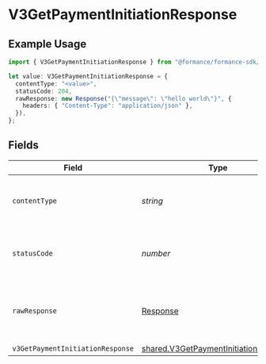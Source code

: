 # V3GetPaymentInitiationResponse

## Example Usage

```typescript
import { V3GetPaymentInitiationResponse } from "@formance/formance-sdk/sdk/models/operations";

let value: V3GetPaymentInitiationResponse = {
  contentType: "<value>",
  statusCode: 204,
  rawResponse: new Response("{\"message\": \"hello world\"}", {
    headers: { "Content-Type": "application/json" },
  }),
};
```

## Fields

| Field                                                                                                 | Type                                                                                                  | Required                                                                                              | Description                                                                                           |
| ----------------------------------------------------------------------------------------------------- | ----------------------------------------------------------------------------------------------------- | ----------------------------------------------------------------------------------------------------- | ----------------------------------------------------------------------------------------------------- |
| `contentType`                                                                                         | *string*                                                                                              | :heavy_check_mark:                                                                                    | HTTP response content type for this operation                                                         |
| `statusCode`                                                                                          | *number*                                                                                              | :heavy_check_mark:                                                                                    | HTTP response status code for this operation                                                          |
| `rawResponse`                                                                                         | [Response](https://developer.mozilla.org/en-US/docs/Web/API/Response)                                 | :heavy_check_mark:                                                                                    | Raw HTTP response; suitable for custom response parsing                                               |
| `v3GetPaymentInitiationResponse`                                                                      | [shared.V3GetPaymentInitiationResponse](../../../sdk/models/shared/v3getpaymentinitiationresponse.md) | :heavy_minus_sign:                                                                                    | OK                                                                                                    |